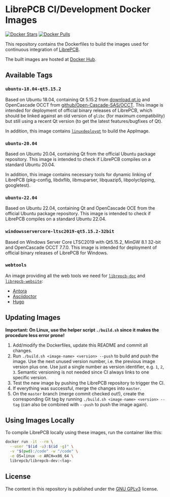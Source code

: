 # LibrePCB CI/Development Docker Images

[![Docker Stars](https://img.shields.io/docker/stars/librepcb/librepcb-dev.svg)](https://hub.docker.com/r/librepcb/librepcb-dev/)
[![Docker Pulls](https://img.shields.io/docker/pulls/librepcb/librepcb-dev.svg)](https://hub.docker.com/r/librepcb/librepcb-dev/)

This repository contains the Dockerfiles to build the images used for
continuous integration of [LibrePCB](https://github.com/LibrePCB/LibrePCB).

The built images are hosted at
[Docker Hub](https://hub.docker.com/r/librepcb/librepcb-dev/).


## Available Tags

### `ubuntu-18.04-qt5.15.2`

Based on Ubuntu 18.04, containing Qt 5.15.2 from
[download.qt.io](https://download.qt.io) and OpenCascade OCCT from
[github/Open-Cascade-SAS/OCCT](https://github.com/Open-Cascade-SAS/OCCT).
This image is intended for deployment of official binary releases of LibrePCB,
which should be linked against an old version of `glibc` (for maximum
compatibility) but still using a recent Qt version (to get the latest
features/bugfixes of Qt).

In addition, this image contains
[`linuxdeployqt`](https://github.com/probonopd/linuxdeployqt) to build the
AppImage.

### `ubuntu-20.04`

Based on Ubuntu 20.04, containing Qt from the official Ubuntu package
repository. This image is intended to check if LibrePCB compiles on a standard
Ubuntu 20.04.

In addition, this image contains necessary tools for dynamic linking of
LibrePCB (pkg-config, libdxflib, libmuparser, libquazip5, libpolyclipping,
googletest).

### `ubuntu-22.04`

Based on Ubuntu 22.04, containing Qt and OpenCascade OCE from the official
Ubuntu package repository. This image is intended to check if LibrePCB
compiles on a standard Ubuntu 22.04.

### `windowsservercore-ltsc2019-qt5.15.2-32bit`

Based on Windows Server Core LTSC2019 with Qt5.15.2, MinGW 8.1 32-bit
and OpenCascade OCCT 7.7.0. This image is intended for deployment of official
binary releases of LibrePCB for Windows.

### `webtools`

An image providing all the web tools we need for
[`librepcb-doc`](https://github.com/LibrePCB/librepcb-doc) and
[`librepcb-website`](https://github.com/LibrePCB/librepcb-website):

* [Antora](https://antora.org/)
* [Asciidoctor](https://asciidoctor.org/)
* [Hugo](https://gohugo.io)


## Updating Images

**Important: On Linux, use the helper script `./build.sh` since it makes the
procedure less error prone!**

1. Add/modify the Dockerfiles, update this README and commit all changes.
2. Run `./build.sh <image-name> <version> --push` to build and push the image.
   Use the next unused version number, i.e. the previous image version plus one.
   Use just a single number as version identifier, e.g. `1`, `2`, `3`. Semantic
   versioning is not needed since CI always links to one specific version.
3. Test the new image by pushing the LibrePCB repository to trigger the CI.
4. If everything was successful, merge the changes into `master`.
5. On the `master` branch (merge commit checked out!), create the corresponding
   Git tag by running `./build.sh <image-name> <version> --tag` (can also be
   combined with `--push` to push the image again).


## Using Images Locally

To compile LibrePCB locally using these images, run the container like this:

```bash
docker run -it --rm \
  --user "$(id -u):$(id -g)" \
  -v "$(pwd):/code" -w "/code" \
  -e OS=linux -e ARCH=x86_64 \
  librepcb/librepcb-dev:<tag>
```


## License

The content in this repository is published under the
[GNU GPLv3](http://www.gnu.org/licenses/gpl-3.0.html) license.
